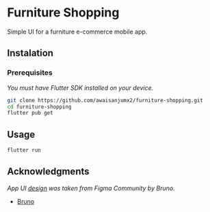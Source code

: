 # Furniture Shopping
Simple UI for a furniture e-commerce mobile app.
## Instalation
### Prerequisites

_You must have Flutter SDK installed on your device._


```bash
git clone https://github.com/awaisanjumx2/furniture-shopping.git
cd furniture-shopping
flutter pub get
```

## Usage

```bash
flutter run
```
## Acknowledgments

_App UI [design](https://www.figma.com/community/file/1005321051941014567) was taken from Figma Community by Bruno._

* [Bruno](https://www.figma.com/@brunodesign)
